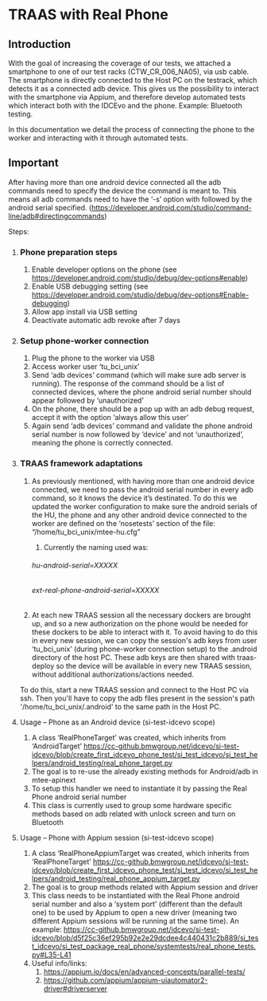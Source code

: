# TRAAS with Real Phone

## Introduction
With the goal of increasing the coverage of our tests, we attached a smartphone to one of our test racks (CTW_CR_006_NA05), via usb cable. The smartphone is directly connected to the Host PC on the testrack, which detects it as a connected adb device. This gives us the possibility to interact with the smartphone via Appium, and therefore develop automated tests which interact both with the IDCEvo and the phone. Example: Bluetooth testing.

In this documentation we detail the process of connecting the phone to the worker and interacting with it through automated tests.

## Important
After having more than one android device connected all the adb commands need to specify the device the command is meant to. This means all adb commands need to have the ‘-s’ option with followed by the android serial specified.  (<https://developer.android.com/studio/command-line/adb#directingcommands>)

Steps:

1. ### Phone preparation steps

   1. Enable developer options on the phone (see https://developer.android.com/studio/debug/dev-options#enable)
   2. Enable USB debugging setting (see https://developer.android.com/studio/debug/dev-options#Enable-debugging)
   3. Allow app install via USB setting
   4. Deactivate automatic adb revoke after 7 days

2. ### Setup phone-worker connection

   1. Plug the phone to the worker via USB
   2. Access worker user ‘tu\_bci\_unix’
   3. Send ‘adb devices’ command (which will make sure adb server is running). The response of the command should be a list of connected devices, where the phone android serial number should appear followed by ‘unauthorized’
   4. On the phone, there should be a pop up with an adb debug request, accept it with the option ‘always allow this user’
   5. Again send ‘adb devices’ command and validate the phone android serial number is now followed by ‘device’ and not ‘unauthorized’, meaning the phone is correctly connected.

3. ### TRAAS framework adaptations

   1. As previously mentioned, with having more than one android device connected, we need to pass the android serial number in every adb command, so it knows the device it’s destinated. To do this we updated the worker configuration to make sure the android serials of the HU, the phone and any other android device connected to the worker are defined on the ‘nosetests’ section of the file: “/home/tu\_bci\_unix/mtee-hu.cfg”
      1. Currently the naming used was:

      ###### hu-android-serial=XXXXX

      ###### ext-real-phone-android-serial=XXXXX

   2. At each new TRAAS session all the necessary dockers are brought up, and so a new authorization on the phone would be needed for these dockers to be able to interact with it. To avoid having to do this in every new session, we can copy the session's adb keys from user ‘tu\_bci\_unix’ (during phone-worker connection setup) to the .android directory of the host PC. These adb keys are then shared with traas-deploy so the device will be available in every new TRAAS session, without additional authorizations/actions needed.

   To do this, start a new TRAAS session and connect to the Host PC via ssh. Then you'll have to copy the adb files present in the session's path '/home/tu\_bci\_unix/.android' to the same path in the Host PC.

4. Usage – Phone as an Android device (si-test-idcevo scope)

   1. A class ‘RealPhoneTarget’ was created, which inherits from ‘AndroidTarget’
   https://cc-github.bmwgroup.net/idcevo/si-test-idcevo/blob/create_first_idcevo_phone_test/si_test_idcevo/si_test_helpers/android_testing/real_phone_target.py
   2. The goal is to re-use the already existing methods for Android/adb in mtee-apinext
   3. To setup this handler we need to instantiate it by passing the Real Phone android serial number
   4. This class is currently used to group some hardware specific methods based on adb related with unlock screen and turn on Bluetooth

5. Usage – Phone with Appium session (si-test-idcevo scope)

   1. A class ‘RealPhoneAppiumTarget was created, which inherits from ‘RealPhoneTarget’
   https://cc-github.bmwgroup.net/idcevo/si-test-idcevo/blob/create_first_idcevo_phone_test/si_test_idcevo/si_test_helpers/android_testing/real_phone_appium_target.py
   2. The goal is to group methods related with Appium session and driver
   3. This class needs to be instantiated with the Real Phone android serial number and also a ‘system port’ (different than the default one) to be used by Appium to open a new driver (meaning two different Appium sessions will be running at the same time). An example: https://cc-github.bmwgroup.net/idcevo/si-test-idcevo/blob/d5f25c36ef295b92e2e29dcdee4c440431c2b889/si_test_idcevo/si_test_package_real_phone/systemtests/real_phone_tests.py#L35-L41
   4. Useful info/links:
      1. <https://appium.io/docs/en/advanced-concepts/parallel-tests/>
      2. <https://github.com/appium/appium-uiautomator2-driver#driverserver>

